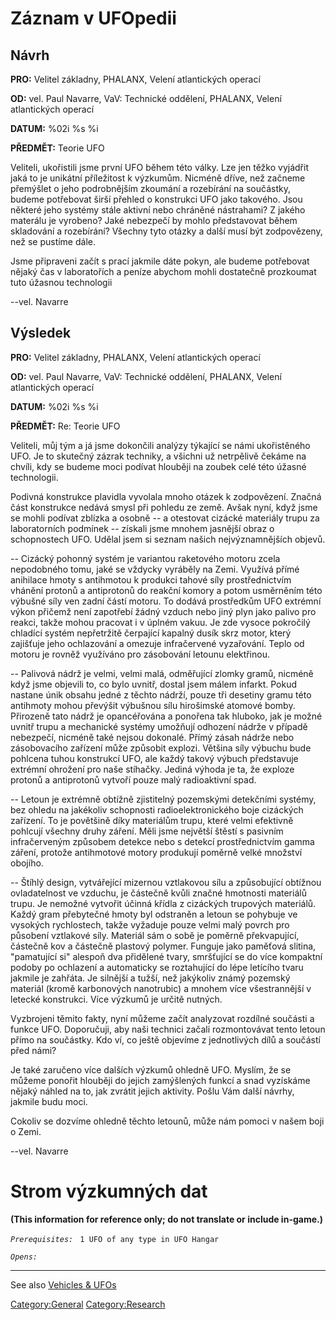 # Záznam v UFOpedii

## Návrh

**PRO:** Velitel základny, PHALANX, Velení atlantických operací

**OD:** vel. Paul Navarre, VaV: Technické oddělení, PHALANX, Velení
atlantických operací

**DATUM:** %02i %s %i

**PŘEDMĚT:** Teorie UFO

Veliteli, ukořistili jsme první UFO během této války. Lze jen těžko
vyjádřit jaká to je unikátní příležitost k výzkumům. Nicméně dříve, než
začneme přemýšlet o jeho podrobnějším zkoumání a rozebírání na
součástky, budeme potřebovat širší přehled o konstrukci UFO jako
takového. Jsou některé jeho systémy stále aktivní nebo chráněné
nástrahami? Z jakého materálu je vyrobeno? Jaké nebezpečí by mohlo
představovat během skladování a rozebírání? Všechny tyto otázky a další
musí být zodpovězeny, než se pustíme dále.

Jsme připraveni začít s prací jakmile dáte pokyn, ale budeme potřebovat
nějaký čas v laboratořích a peníze abychom mohli dostatečně prozkoumat
tuto úžasnou technologii

--vel. Navarre

## Výsledek

**PRO:** Velitel základny, PHALANX, Velení atlantických operací

**OD:** vel. Paul Navarre, VaV: Technické oddělení, PHALANX, Velení
atlantických operací

**DATUM:** %02i %s %i

**PŘEDMĚT:** Re: Teorie UFO

Veliteli, můj tým a já jsme dokončili analýzy týkající se námi
ukořistěného UFO. Je to skutečný zázrak techniky, a všichni už
netrpělivě čekáme na chvíli, kdy se budeme moci podívat hlouběji na
zoubek celé této úžasné technologii.

Podivná konstrukce plavidla vyvolala mnoho otázek k zodpovězení. Značná
část konstrukce nedává smysl při pohledu ze země. Avšak nyní, když jsme
se mohli podívat zblízka a osobně -- a otestovat cizácké materiály trupu
za laboratorních podmínek -- získali jsme mnohem jasnější obraz o
schopnostech UFO. Udělal jsem si seznam našich nejvýznamnějších objevů.

-- Cizácký pohonný systém je variantou raketového motoru zcela
nepodobného tomu, jaké se vždycky vyráběly na Zemi. Využívá přímé
anihilace hmoty s antihmotou k produkci tahové síly prostřednictvím
vhánění protonů a antiprotonů do reakční komory a potom usměrněním této
výbušné síly ven zadní částí motoru. To dodává prostředkům UFO extrémní
výkon přičemž není zapotřebí žádný vzduch nebo jiný plyn jako palivo pro
reakci, takže mohou pracovat i v úplném vakuu. Je zde vysoce pokročilý
chladící systém nepřetržitě čerpající kapalný dusík skrz motor, který
zajišťuje jeho ochlazování a omezuje infračervené vyzařování. Teplo od
motoru je rovněž využíváno pro zásobování letounu elektřinou.

-- Palivová nádrž je velmi, velmi malá, odměřující zlomky gramů, nicméně
když jsme objevili to, co bylo uvnitř, dostal jsem málem infarkt. Pokud
nastane únik obsahu jedné z těchto nádrží, pouze tři desetiny gramu této
antihmoty mohou převýšit výbušnou sílu hirošimské atomové bomby.
Přirozeně tato nádrž je opancéřována a ponořena tak hluboko, jak je
možné uvnitř trupu a mechanické systémy umožňují odhození nádrže v
případě nebezpečí, nicméně také nejsou dokonalé. Přímý zásah nádrže nebo
zásobovacího zařízení může způsobit explozi. Většina síly výbuchu bude
pohlcena tuhou konstrukcí UFO, ale každý takový výbuch představuje
extrémní ohrožení pro naše stíhačky. Jediná výhoda je ta, že exploze
protonů a antiprotonů vytvoří pouze malý radioaktivní spad.

-- Letoun je extrémně obtížně zjistitelný pozemskými detekčními systémy,
bez ohledu na jakékoliv schopnosti radioelektronického boje cizáckých
zařízení. To je povětšině díky materiálům trupu, které velmi efektivně
pohlcují všechny druhy záření. Měli jsme největší štěstí s pasivním
infračerveným způsobem detekce nebo s detekcí prostřednictvím gamma
záření, protože antihmotové motory produkují poměrně velké množství
obojího.

-- Štíhlý design, vytvářející mizernou vztlakovou sílu a způsobující
obtížnou ovladatelnost ve vzduchu, je částečně kvůli značné hmotnosti
materiálů trupu. Je nemožné vytvořit účinná křídla z cizáckých trupových
materiálů. Každý gram přebytečné hmoty byl odstraněn a letoun se
pohybuje ve vysokých rychlostech, takže vyžaduje pouze velmi malý povrch
pro působení vztlakové síly. Materiál sám o sobě je poměrně
překvapující, částečně kov a částečně plastový polymer. Funguje jako
paměťová slitina, "pamatující si" alespoň dva přidělené tvary,
smršťující se do více kompaktní podoby po ochlazení a automaticky se
roztahující do lépe letícího tvaru jakmile je zahřáta. Je silnější a
tužší, než jakýkoliv známý pozemský materiál (kromě karbonových
nanotrubic) a mnohem více všestrannější v letecké konstrukci. Více
výzkumů je určitě nutných.

Vyzbrojeni těmito fakty, nyní můžeme začít analyzovat rozdílné součásti
a funkce UFO. Doporučuji, aby naši technici začali rozmontovávat tento
letoun přímo na součástky. Kdo ví, co ještě objevíme z jednotlivých dílů
a součástí před námi?

Je také zaručeno více dalších výzkumů ohledně UFO. Myslím, že se můžeme
ponořit hlouběji do jejich zamýšlených funkcí a snad vyzískáme nějaký
náhled na to, jak zvrátit jejich aktivity. Pošlu Vám další návrhy,
jakmile budu moci.

Cokoliv se dozvíme ohledně těchto letounů, může nám pomoci v našem boji
o Zemi.

--vel. Navarre

# Strom výzkumných dat

**(This information for reference only; do not translate or include
in-game.)**

*`Prerequisites:`*
` 1 UFO of any type in UFO Hangar`

*`Opens:`*

------------------------------------------------------------------------

See also [Vehicles & UFOs](Vehicles_&_UFOs "wikilink")

[Category:General](Category:General "wikilink")
[Category:Research](Category:Research "wikilink")